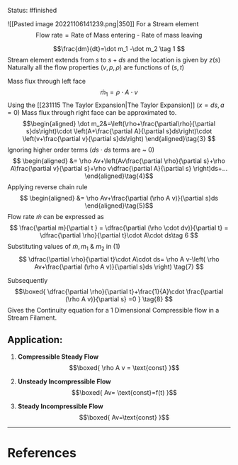 Status: #finished  

![[Pasted image 20221106141239.png|350]]
For a Stream element
$$
\text{Flow rate}=\text{Rate of Mass entering - Rate of mass leaving}$$

$$\frac{dm}{dt}=\dot m_1 -\dot m_2 \tag 1
$$
Stream element extends from $s$ to $s+ds$  and the location is given by $z(s)$
Naturally all the flow properties $(v, p,\rho)$ are functions of $(s,t)$

Mass flux through left face
$$
\dot m_1=\rho\cdot A\cdot v \tag{2}
$$
Using the [[231115  The Taylor Expansion|The Taylor Expansion]] $(x=ds,a=0)$ Mass flux through right face can be approximated to.  
$$\begin{aligned}
\dot m_2&=\left(\rho+\frac{\partial\rho}{\partial s}ds\right)\cdot \left(A+\frac{\partial A}{\partial s}ds\right)\cdot \left(v+\frac{\partial v}{\partial s}ds\right)
\end{aligned}\tag{3}
$$
Ignoring higher order terms ($ds\cdot ds$ terms are ~ $0$) 
$$
\begin{aligned}
&= \rho Av+\left(Av\frac{\partial \rho}{\partial s}+\rho A\frac{\partial v}{\partial s}+\rho v\dfrac{\partial A}{\partial s} \right)ds+...
\end{aligned}\tag{4}$$
Applying reverse chain rule 
$$
\begin{aligned}
&= \rho Av+\frac{\partial (\rho A v)}{\partial s}ds 
\end{aligned}\tag{5}$$
Flow rate $\dot m$ can be expressed as 
$$
	\frac{\partial m}{\partial t } = \dfrac{\partial (\rho \cdot dv)}{\partial t} = \dfrac{\partial \rho}{\partial t}\cdot A\cdot ds\tag 6
$$
Substituting values of  $\dot m, m_1$ & $m_2$ in $(1)$
$$
\dfrac{\partial \rho}{\partial t}\cdot A\cdot ds= \rho A v-\left(
\rho Av+\frac{\partial (\rho A v)}{\partial s}ds \right)
\tag{7}
$$

Subsequently 
$$\boxed{
\dfrac{\partial \rho}{\partial t}+\frac{1}{A}\cdot \frac{\partial (\rho A v)}{\partial s} =0
} \tag{8}
$$
Gives the Continuity equation for a 1 Dimensional Compressible flow in a Stream Filament. 

## Application:
1. **Compressible Steady Flow**
	$$\boxed{
	\rho A v = \text{const}
   }$$

2. **Unsteady Incompressible Flow**
	$$\boxed{
	Av= \text{const}=f(t)
	}$$
3. **Steady Incompressible Flow**
	$$\boxed{
	Av=\text{const}
	}$$


---
# References
